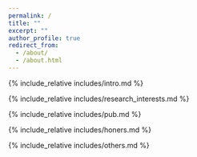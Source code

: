 ```yaml
---
permalink: /
title: ""
excerpt: ""
author_profile: true
redirect_from: 
  - /about/
  - /about.html
---
```


<span class='anchor' id='about-me'></span>
{% include_relative includes/intro.md %}

{% include_relative includes/research_interests.md %}

{% include_relative includes/pub.md %}

{% include_relative includes/honers.md %}

{% include_relative includes/others.md %}
